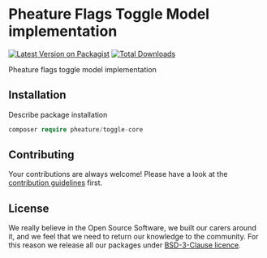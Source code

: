 # Pheature Flags Toggle Model implementation

[![Latest Version on Packagist][ico-version]][link-packagist]
[![Total Downloads][ico-downloads]][link-downloads]

Pheature flags toggle model implementation

## Installation

Describe package installation

```php
composer require pheature/toggle-core
```

## Contributing

Your contributions are always welcome! Please have a look at the [contribution guidelines](./CONTRIBUTING.md) first.

## License

We really believe in the Open Source Software, we built our carers around it, and we feel that we need to return our
knowledge to the community. For this reason we release all our packages under [BSD-3-Clause licence](./LICENSE.md). 

[ico-version]: https://img.shields.io/packagist/v/pheature/toggle-model.svg?style=flat-square
[link-packagist]: https://packagist.org/packages/pheature/toggle-model
[ico-downloads]: https://img.shields.io/packagist/dt/pheature/toggle-model.svg?style=flat-square
[link-downloads]: https://packagist.org/packages/pheature/toggle-model